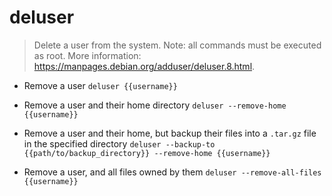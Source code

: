# deluser
> Delete a user from the system.
> Note: all commands must be executed as root.
> More information: <https://manpages.debian.org/adduser/deluser.8.html>.

- Remove a user
`deluser {{username}}`

- Remove a user and their home directory
`deluser --remove-home {{username}}`

- Remove a user and their home, but backup their files into a `.tar.gz` file in the specified directory
`deluser --backup-to {{path/to/backup_directory}} --remove-home {{username}}`

- Remove a user, and all files owned by them
`deluser --remove-all-files {{username}}`

